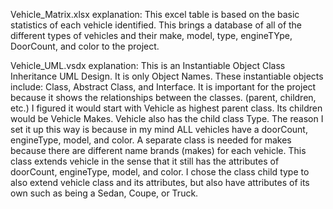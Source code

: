 Vehicle_Matrix.xlsx explanation:
  This excel table is based on the basic statistics of each vehicle identified. This brings a database of all of the different types of vehicles and their make, model, type, engineTYpe, DoorCount, and color to the project. 

Vehicle_UML.vsdx explanation:
  This is an Instantiable Object Class Inheritance UML Design. It is only Object Names. These instantiable objects include: Class, Abstract Class, and Interface. It is important for the project because it shows the relationships between the classes. (parent, children, etc.)  I figured it would start with Vehicle as highest parent class. Its children would be Vehicle Makes. Vehicle also has the child class Type. The reason I set it up this way is because in my mind ALL vehicles have a doorCount, engineType, model, and color. A separate class is needed for makes because there are different name brands (makes) for each vehicle. This class extends vehicle in the sense that it still has the attributes of doorCount, engineType, model, and color. I chose the class child type to also extend vehicle class and its attributes, but also have attributes of its own such as being a Sedan, Coupe, or Truck.
